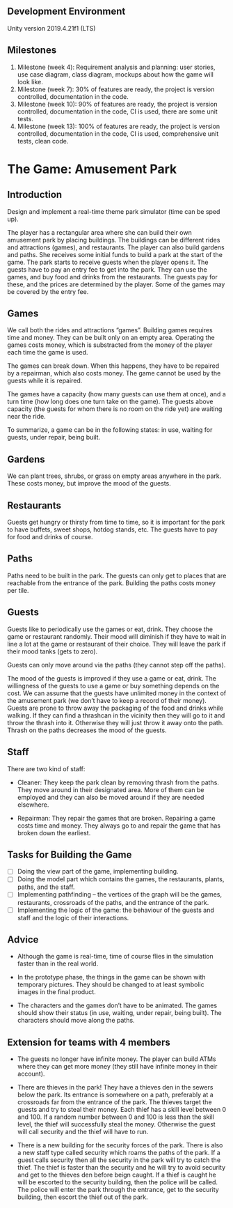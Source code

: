 ## Development Environment
Unity version 2019.4.21f1 (LTS)

## Milestones

1. Milestone (week 4): Requirement analysis and planning: user stories, use case diagram, class diagram, mockups about how the game will look like.
2. Milestone (week 7): 30% of features are ready, the project is version controlled, documentation in the code.
3. Milestone (week 10): 90% of features are ready, the project is version controlled, documentation in the code, CI is used, there are some unit tests.
4. Milestone (week 13): 100% of features are ready, the project is version controlled, documentation in the code, CI is used, comprehensive unit tests, clean code.

# The Game: Amusement Park

## Introduction
Design and implement a real-time theme park simulator (time can be sped up).

The player has a rectangular area where she can build their own amusement park by placing buildings. The buildings can be different rides and attractions (games), and restaurants. The player can also build gardens and paths. She receives some initial funds to build a park at the start of the game. The park starts to receive guests when the player opens it. The guests have to pay an entry fee to get into the park. They can use the games, and buy food and drinks from the restaurants. The guests pay for these, and the prices are determined by the player. Some of the games may be covered by the entry fee.

## Games
We call both the rides and attractions “games”. Building games requires time and money. They can be built only on an empty area. Operating the games costs money, which is substracted from the money of the player each time the game is used.

The games can break down. When this happens, they have to be repaired by a repairman, which also costs money. The game cannot be used by the guests while it is repaired.

The games have a capacity (how many guests can use them at once), and a turn time (how long does one turn take on the game). The guests above capacity (the guests for whom there is no room on the ride yet) are waiting near the ride.

To summarize, a game can be in the following states: in use, waiting for guests, under repair, being built.

## Gardens
We can plant trees, shrubs, or grass on empty areas anywhere in the park. These costs money, but improve the mood of the guests.

## Restaurants
Guests get hungry or thirsty from time to time, so it is important for the park to have buffets, sweet shops, hotdog stands, etc. The guests have to pay for food and drinks of course.

## Paths
Paths need to be built in the park. The guests can only get to places that are reachable from the entrance of the park. Building the paths costs money per tile.

## Guests
Guests like to periodically use the games or eat, drink. They choose the game or restaurant randomly. Their mood will diminish if they have to wait in line a lot at the game or restaurant of their choice. They will leave the park if their mood tanks (gets to zero).

Guests can only move around via the paths (they cannot step off the paths).

The mood of the guests is improved if they use a game or eat, drink. The willingness of the guests to use a game or buy something depends on the cost. We can assume that the guests have unlimited money in the context of the amusement park (we don’t have to keep a record of their money). Guests are prone to throw away the packaging of the food and drinks while walking. If they can find a thrashcan in the vicinity then they will go to it and throw the thrash into it. Otherwise they will just throw it away onto the path. Thrash on the paths decreases the mood of the guests.

## Staff
There are two kind of staff:

- Cleaner: They keep the park clean by removing thrash from the paths. They move around in their designated area. More of them can be employed and they can also be moved around if they are needed elsewhere.

- Repairman: They repair the games that are broken. Repairing a game costs time and money. They always go to and repair the game that has broken down the earliest.

## Tasks for Building the Game
- [ ] Doing the view part of the game, implementing building.
- [ ] Doing the model part which contains the games, the restaurants, plants, paths, and the staff.
- [ ] Implementing pathfinding – the vertices of the graph will be the games, restaurants, crossroads of the paths, and the entrance of the park.
- [ ] Implementing the logic of the game: the behaviour of the guests and staff and the logic of their interactions.

## Advice
- Although the game is real-time, time of course flies in the simulation faster than in the real world.

- In the prototype phase, the things in the game can be shown with temporary pictures. They should be changed to at least symbolic images in the final product.

- The characters and the games don’t have to be animated. The games should show their status (in use, waiting, under repair, being built). The characters should move along the paths.

## Extension for teams with 4 members
- The guests no longer have infinite money. The player can build ATMs where they can get more money (they still have infinite money in their account).

- There are thieves in the park! They have a thieves den in the sewers below the park. Its entrance is somewhere on a path, preferably at a crossroads far from the entrance of the park. The thieves target the guests and try to steal their money. Each thief has a skill level between 0 and 100. If a random number between 0 and 100 is less than the skill level, the thief will successfully steal the money. Otherwise the guest will call security and the thief will have to run.

- There is a new building for the security forces of the park. There is also a new staff type called security which roams the paths of the park. If a guest calls security then all the security in the park will try to catch the thief. The thief is faster than the security and he will try to avoid security and get to the thieves den before beign caught. If a thief is caught he will be escorted to the security building, then the police will be called. The police will enter the park through the entrance, get to the security building, then escort the thief out of the park.

